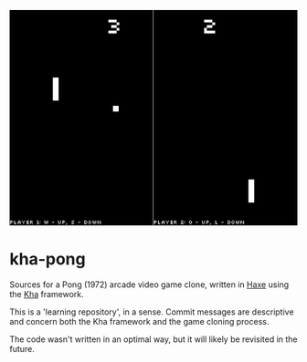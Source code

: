 <p align="center"><img src="screenshot.png" /></p>

# kha-pong

Sources for a Pong (1972) arcade video game clone, written in [Haxe](http://haxe.org/) using the [Kha](http://kha.tech/) framework.

This is a 'learning repository', in a sense. Commit messages are descriptive and concern both the Kha framework and the game cloning process.

The code wasn't written in an optimal way, but it will likely be revisited in the future.
